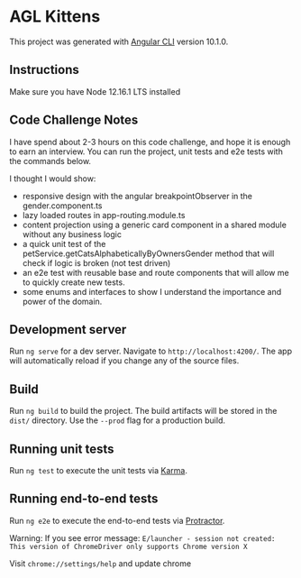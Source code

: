 # AGL Kittens

This project was generated with [Angular CLI](https://github.com/angular/angular-cli) version 10.1.0.

## Instructions
Make sure you have Node 12.16.1 LTS installed

## Code Challenge Notes

I have spend about 2-3 hours on this code challenge, and hope it is enough to earn an interview. 
You can run the project, unit tests and e2e tests with the commands below.  

I thought I would show:
* responsive design with the angular breakpointObserver in the gender.component.ts
* lazy loaded routes in app-routing.module.ts
* content projection using a generic card component in a shared module without any business logic
* a quick unit test of the petService.getCatsAlphabeticallyByOwnersGender method that will check if logic is broken (not test driven)
* an e2e test with reusable base and route components that will allow me to quickly create new tests. 
* some enums and interfaces to show I understand the importance and power of the domain.

## Development server

Run `ng serve` for a dev server. Navigate to `http://localhost:4200/`. The app will automatically reload if you change any of the source files.

## Build

Run `ng build` to build the project. The build artifacts will be stored in the `dist/` directory. Use the `--prod` flag for a production build.

## Running unit tests

Run `ng test` to execute the unit tests via [Karma](https://karma-runner.github.io).

## Running end-to-end tests

Run `ng e2e` to execute the end-to-end tests via [Protractor](http://www.protractortest.org/).

Warning: If you see error message: `E/launcher - session not created: This version of ChromeDriver only supports Chrome version X`

Visit `chrome://settings/help` and update chrome

